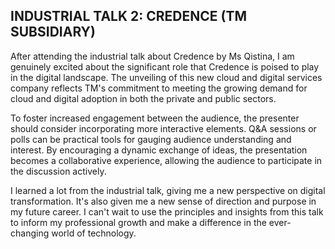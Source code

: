 ## INDUSTRIAL TALK 2: CREDENCE (TM SUBSIDIARY)
After attending the industrial talk about Credence by Ms Qistina, I am genuinely excited about the significant role that Credence is poised to play in the digital landscape. The unveiling of this new cloud and digital services company reflects TM's commitment to meeting the growing demand for cloud and digital adoption in both the private and public sectors.

To foster increased engagement between the audience, the presenter should consider incorporating more interactive elements. Q&A sessions or polls can be practical tools for gauging audience understanding and interest. By encouraging a dynamic exchange of ideas, the presentation becomes a collaborative experience, allowing the audience to participate in the discussion actively.

I learned a lot from the industrial talk, giving me a new perspective on digital transformation. It's also given me a new sense of direction and purpose in my future career. I can't wait to use the principles and insights from this talk to inform my professional growth and make a difference in the ever-changing world of technology.

